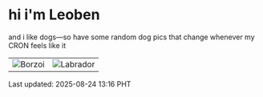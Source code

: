 # hi i'm Leoben

and i like dogs—so have some random dog pics that change whenever my CRON feels like it

|  |  |
|--------|----------|
| ![Borzoi](https://random-dog-vercel.vercel.app/api/random-borzoi?v=1756012594) | ![Labrador](https://random-dog-vercel.vercel.app/api/random-labrador?v=1756012594) |

Last updated: 2025-08-24 13:16 PHT
